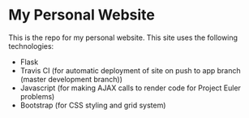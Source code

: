 My Personal Website
===================

This is the repo for my personal website. This site uses the following technologies:

- Flask
- Travis CI (for automatic deployment of site on push to app branch (master development branch))
- Javascript (for making AJAX calls to render code for Project Euler problems)
- Bootstrap (for CSS styling and grid system)


